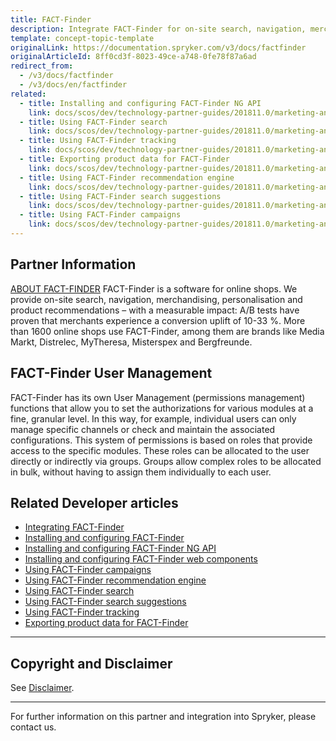 ```yaml
---
title: FACT-Finder
description: Integrate FACT-Finder for on-site search, navigation, merchandising, personalization and product recommendations in Spryker Commerce OS.
template: concept-topic-template
originalLink: https://documentation.spryker.com/v3/docs/factfinder
originalArticleId: 8ff0cd3f-8023-49ce-a748-0fe78f87a6ad
redirect_from:
  - /v3/docs/factfinder
  - /v3/docs/en/factfinder
related:
  - title: Installing and configuring FACT-Finder NG API
    link: docs/scos/dev/technology-partner-guides/201811.0/marketing-and-conversion/analytics/fact-finder/installing-and-configuring-the-fact-finder-ng-api.html
  - title: Using FACT-Finder search
    link: docs/scos/dev/technology-partner-guides/201811.0/marketing-and-conversion/analytics/fact-finder/using-fact-finder-search.html
  - title: Using FACT-Finder tracking
    link: docs/scos/dev/technology-partner-guides/201811.0/marketing-and-conversion/analytics/fact-finder/using-fact-finder-tracking.html
  - title: Exporting product data for FACT-Finder
    link: docs/scos/dev/technology-partner-guides/201811.0/marketing-and-conversion/analytics/fact-finder/exporting-product-data-for-fact-finder.html
  - title: Using FACT-Finder recommendation engine
    link: docs/scos/dev/technology-partner-guides/201811.0/marketing-and-conversion/analytics/fact-finder/using-fact-finder-recommendation-engine.html
  - title: Using FACT-Finder search suggestions
    link: docs/scos/dev/technology-partner-guides/201811.0/marketing-and-conversion/analytics/fact-finder/using-fact-finder-search-suggestions.html
  - title: Using FACT-Finder campaigns
    link: docs/scos/dev/technology-partner-guides/201811.0/marketing-and-conversion/analytics/fact-finder/using-fact-finder-campaigns.html
---
```


## Partner Information

[ABOUT FACT-FINDER](http://www.fact-finder.de/)
FACT-Finder is a software for online shops. We provide on-site search, navigation, merchandising, personalisation and product recommendations – with a measurable impact: A/B tests have proven that merchants experience a conversion uplift of 10-33 %. More than 1600 online shops use FACT-Finder, among them are brands like Media Markt, Distrelec, MyTheresa, Misterspex and Bergfreunde.




## FACT-Finder User Management

FACT-Finder has its own User Management (permissions management) functions that allow you to set the authorizations for various modules at a fine, granular level. In this way, for example, individual users can only manage specific channels or check and maintain the associated configurations.
This system of permissions is based on roles that provide access to the specific modules. These roles can be allocated to the user directly or indirectly via groups. Groups allow complex roles to be allocated in bulk, without having to assign them individually to each user.

## Related Developer articles

* [Integrating FACT-Finder](/docs/scos/dev/technology-partner-guides/{{page.version}}/marketing-and-conversion/analytics/fact-finder/integrating-fact-finder.html)
* [Installing and configuring FACT-Finder](/docs/scos/dev/technology-partner-guides/{{page.version}}/marketing-and-conversion/analytics/fact-finder/installing-and-configuring-fact-finder.html)
* [Installing and configuring FACT-Finder NG API](/docs/scos/dev/technology-partner-guides/{{page.version}}/marketing-and-conversion/analytics/fact-finder/installing-and-configuring-the-fact-finder-ng-api.html)
* [Installing and configuring FACT-Finder web components](/docs/scos/dev/technology-partner-guides/{{page.version}}/marketing-and-conversion/analytics/fact-finder/installing-and-configuring-fact-finder-web-components.html)
* [Using FACT-Finder campaigns](/docs/scos/dev/technology-partner-guides/{{page.version}}/marketing-and-conversion/analytics/fact-finder/using-fact-finder-campaigns.html)
* [Using FACT-Finder recommendation engine](/docs/scos/dev/technology-partner-guides/{{page.version}}/marketing-and-conversion/analytics/fact-finder/using-fact-finder-recommendation-engine.html)
* [Using FACT-Finder search](/docs/scos/dev/technology-partner-guides/{{page.version}}/marketing-and-conversion/analytics/fact-finder/using-fact-finder-search.html)
* [Using FACT-Finder search suggestions](/docs/scos/dev/technology-partner-guides/{{page.version}}/marketing-and-conversion/analytics/fact-finder/using-fact-finder-search-suggestions.html)
* [Using FACT-Finder tracking](/docs/scos/dev/technology-partner-guides/{{page.version}}/marketing-and-conversion/analytics/fact-finder/using-fact-finder-tracking.html)
* [Exporting product data for FACT-Finder](/docs/scos/dev/technology-partner-guides/{{page.version}}/marketing-and-conversion/analytics/fact-finder/exporting-product-data-for-fact-finder.html)

---

## Copyright and Disclaimer

See [Disclaimer](https://github.com/spryker/spryker-documentation).

---
For further information on this partner and integration into Spryker, please contact us.

<div class="hubspot-forms hubspot-forms--docs">
<div class="hubspot-form" id="hubspot-partners-1">
            <div class="script-embed" data-code="
                                            hbspt.forms.create({
				                                portalId: '2770802',
				                                formId: '163e11fb-e833-4638-86ae-a2ca4b929a41',
              	                                onFormReady: function() {
              		                                const hbsptInit = new CustomEvent('hbsptInit', {bubbles: true});
              		                                document.querySelector('#hubspot-partners-1').dispatchEvent(hbsptInit);
              	                                }
				                            });
            "></div>
</div>
</div>

